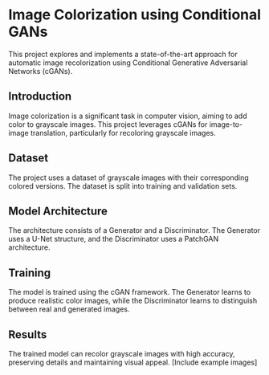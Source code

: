 # Image Colorization using Conditional GANs

This project explores and implements a state-of-the-art approach for automatic image recolorization using Conditional Generative Adversarial Networks (cGANs).

## Introduction
Image colorization is a significant task in computer vision, aiming to add color to grayscale images. This project leverages cGANs for image-to-image translation, particularly for recoloring grayscale images.

## Dataset
The project uses a dataset of grayscale images with their corresponding colored versions. The dataset is split into training and validation sets.

## Model Architecture
The architecture consists of a Generator and a Discriminator. The Generator uses a U-Net structure, and the Discriminator uses a PatchGAN architecture.

## Training
The model is trained using the cGAN framework. The Generator learns to produce realistic color images, while the Discriminator learns to distinguish between real and generated images.

## Results
The trained model can recolor grayscale images with high accuracy, preserving details and maintaining visual appeal. [Include example images]
